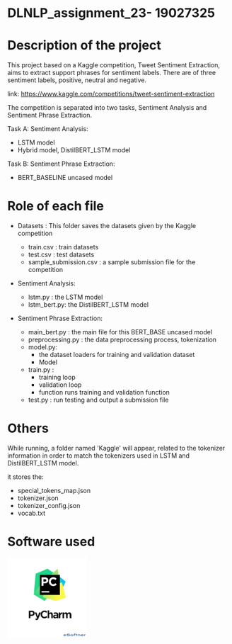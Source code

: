 # DLNLP_assignment_23- 19027325

# Description of the project
This project based on a Kaggle competition, Tweet Sentiment Extraction, aims to extract support phrases for sentiment 
labels. There are of three sentiment labels, positive, neutral and negative.

link: https://www.kaggle.com/competitions/tweet-sentiment-extraction

The competition is separated into two tasks, Sentiment Analysis and Sentiment Phrase Extraction.

Task A: Sentiment Analysis: 

  - LSTM model 
  - Hybrid model, DistilBERT_LSTM model

Task B: Sentiment Phrase Extraction:

  - BERT_BASELINE uncased model

# Role of each file

  - Datasets : This folder saves the datasets given by the Kaggle competition
    - train.csv : train datasets
    - test.csv : test datasets
    - sample_submission.csv : a sample submission file for the competition


  - Sentiment Analysis:
    - lstm.py : the LSTM model
    - lstm_bert.py: the DistilBERT_LSTM model

  - Sentiment Phrase Extraction:
    - main_bert.py : the main file for this BERT_BASE uncased model
    - preprocessing.py : the data preprocessing process, tokenization
    - model.py: 
      - the dataset loaders for training and validation dataset
      - Model
    - train.py :
      - training loop
      - validation loop
      - function runs training and validation function
    - test.py : run testing and output a submission file

# Others
While running, a folder named 'Kaggle' will appear, related to the tokenizer information in order to match the tokenizers
used in LSTM and DistilBERT_LSTM model.

it stores the:
- special_tokens_map.json
- tokenizer.json
- tokenizer_config.json
- vocab.txt

# Software used
<img src="https://github.com/mujiexu2/DLNLP_assignment_23/blob/main/pycharm.png" width="180" height="180">

